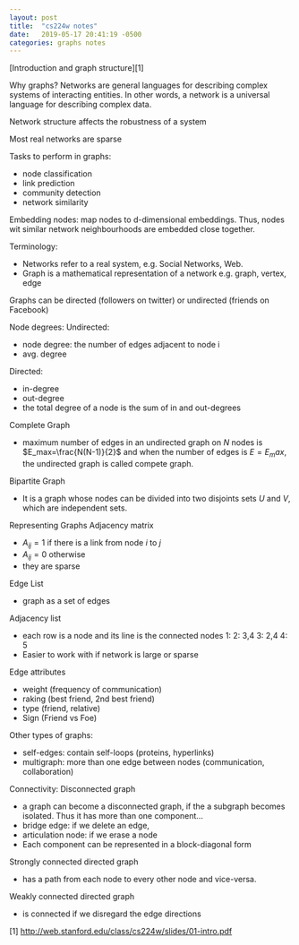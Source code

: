 ```yaml
---
layout: post
title:  "cs224w notes"
date:   2019-05-17 20:41:19 -0500
categories: graphs notes
---
```


[Introduction and graph structure][1]

Why graphs?
Networks are general languages for describing complex systems of interacting entities. In other words, a network is a universal language for describing complex data.

Network structure affects the robustness of a system

Most real networks are sparse

Tasks to perform in graphs:
- node classification
- link prediction
- community detection
- network similarity

Embedding nodes: map nodes to d-dimensional embeddings. Thus, nodes wit similar network neighbourhoods are embedded close together.

Terminology:
- Networks refer to a real system, e.g. Social Networks, Web.
- Graph is a mathematical representation of a network e.g. graph, vertex, edge

Graphs can be directed (followers on twitter) or undirected (friends on Facebook)

Node degrees:
  Undirected:
  - node degree: the number of edges adjacent to node i
  - avg. degree

  Directed:
  - in-degree
  - out-degree
  - the total degree of a node is the sum of in and out-degrees

Complete Graph
- maximum number of edges in an undirected graph on $N$ nodes is $E_max=\frac{N(N-1)}{2}$ and when the number of edges is $E=E_max$, the undirected graph is called compete graph.

Bipartite Graph
- It is a graph whose nodes can be divided into two disjoints sets $U$ and $V$, which are independent sets.

Representing Graphs
  Adjacency matrix
  - $A_{ij}=1$ if there is a link from node $i$ to $j$
  - $A_{ij}=0$ otherwise
  - they are sparse

  Edge List
  - graph as a set of edges

  Adjacency list
  - each row is a node and its line is the connected nodes
    1:
    2: 3,4
    3: 2,4
    4: 5
  - Easier to work with if network is large or sparse

Edge attributes
 - weight (frequency of communication)
 - raking (best friend, 2nd best friend)
 - type (friend, relative)
 - Sign (Friend vs Foe)

Other types of graphs:
  - self-edges: contain self-loops (proteins, hyperlinks)
  - multigraph: more than one edge between nodes (communication, collaboration)

Connectivity:
  Disconnected graph
  - a graph can become a disconnected graph, if the a subgraph becomes isolated. Thus it has more than one component...
  - bridge edge: if we delete an edge,
  - articulation node: if we erase a node
  - Each component can be represented in a block-diagonal form

  Strongly connected directed graph
  - has a path from each node to every other node and vice-versa.

  Weakly connected directed graph
  - is connected if we disregard the edge directions


[1] http://web.stanford.edu/class/cs224w/slides/01-intro.pdf

